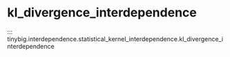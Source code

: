 # kl_divergence_interdependence

::: tinybig.interdependence.statistical_kernel_interdependence.kl_divergence_interdependence